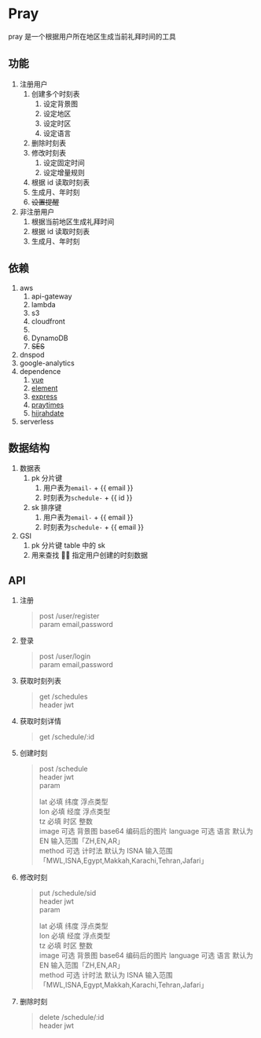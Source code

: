 # Pray

pray 是一个根据用户所在地区生成当前礼拜时间的工具

## 功能

1. 注册用户
   1. 创建多个时刻表
      1. 设定背景图
      2. 设定地区
      3. 设定时区
      4. 设定语言
   2. 删除时刻表
   3. 修改时刻表
      1. 设定固定时间
      2. 设定增量规则
   4. 根据 id 读取时刻表
   5. 生成月、年时刻
   6. ~~设置提醒~~
2. 非注册用户
   1. 根据当前地区生成礼拜时间
   2. 根据 id 读取时刻表
   3. 生成月、年时刻

## 依赖

1. aws
   1. api-gateway
   2. lambda
   3. s3
   4. cloudfront
   5. ​
   6. DynamoDB
   7. ~~SES~~
2. dnspod
3. google-analytics
4. dependence
   1. [vue](https://github.com/vuejs/vue)
   2. [element](https://github.com/ElemeFE/element)
   3. [express](https://github.com/expressjs/express)
   4. [praytimes](http://praytimes.org/manual)
   5. [hijrahdate](https://github.com/msarhan/hijrah-date#readme)
5. serverless

## 数据结构

1. 数据表
   1. pk 分片键
      1. 用户表为`email-` + {{ email }}
      2. 时刻表为`schedule-` + {{ id }}
   2. sk 排序键
      1. 用户表为`email-` + {{ email }}
      2. 时刻表为`schedule-` + {{ email }}
2. GSI
   1. pk 分片键 table 中的 sk
   2. 用来查找  指定用户创建的时刻数据

## API

1. 注册
   > post /user/register  
   > param email,password
2. 登录
   > post /user/login  
   > param email,password
3. 获取时刻列表
   > get /schedules  
   > header jwt
4. 获取时刻详情
   > get /schedule/:id
5. 创建时刻

   > post /schedule  
   > header jwt  
   > param
   >
   > lat 必填 纬度 浮点类型  
   > lon 必填 经度 浮点类型  
   > tz 必填 时区 整数  
   > image 可选 背景图 base64 编码后的图片
   > language 可选 语言 默认为 EN 输入范围「ZH,EN,AR」  
   > method 可选 计时法 默认为 ISNA 输入范围「MWL,ISNA,Egypt,Makkah,Karachi,Tehran,Jafari」

6. 修改时刻
   > put /schedule/sid  
   > header jwt  
   > param
   >
   > lat 必填 纬度 浮点类型  
   > lon 必填 经度 浮点类型  
   > tz 必填 时区 整数  
   > image 可选 背景图 base64 编码后的图片
   > language 可选 语言 默认为 EN 输入范围「ZH,EN,AR」  
   > method 可选 计时法 默认为 ISNA 输入范围「MWL,ISNA,Egypt,Makkah,Karachi,Tehran,Jafari」
7. 删除时刻
   > delete /schedule/:id  
   > header jwt
